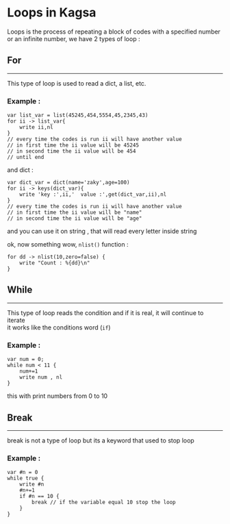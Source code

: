 # Loops in Kagsa
Loops is the process of repeating a block of codes with a specified number or an infinite number, we have 2 types of loop :

## For
***
This type of loop is used to read a dict, a list, etc.
### Example :
```
var list_var = list(45245,454,5554,45,2345,43)
for ii -> list_var{
    write ii,nl
}
// every time the codes is run ii will have another value
// in first time the ii value will be 45245
// in second time the ii value will be 454
// until end
```
and dict :
```
var dict_var = dict(name='zaky',age=100)
for ii -> keys(dict_var){
    write 'key :',ii,'  value :',get(dict_var,ii),nl
}
// every time the codes is run ii will have another value
// in first time the ii value will be "name"
// in second time the ii value will be "age"
```
and you can use it on string , that will read every letter inside string

ok, now something wow, `nlist()` function :
```
for dd -> nlist(10,zero=false) {
    write "Count : %{dd}\n"
}
```
## While
***
This type of loop reads the condition and if it is real, it will continue to iterate<br>
it works like the conditions word (`if`)
### Example :
```
var num = 0;
while num < 11 {
    num+=1
    write num , nl
}
```
this with print numbers from 0 to 10
## Break
***
break is not a type of loop but its a keyword that used to stop loop
### Example :
```
var #n = 0
while true {
    write #n
    #n+=1
    if #n == 10 {
        break // if the variable equal 10 stop the loop
    }
}
```